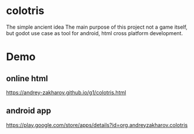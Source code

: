 # colotris
The simple ancient idea
The main purpose of this project not a game itself, but godot use case as tool for android, html cross platform development.

# Demo 
## online html
  https://andrey-zakharov.github.io/g1/colotris.html
## android app
  https://play.google.com/store/apps/details?id=org.andreyzakharov.colotris
